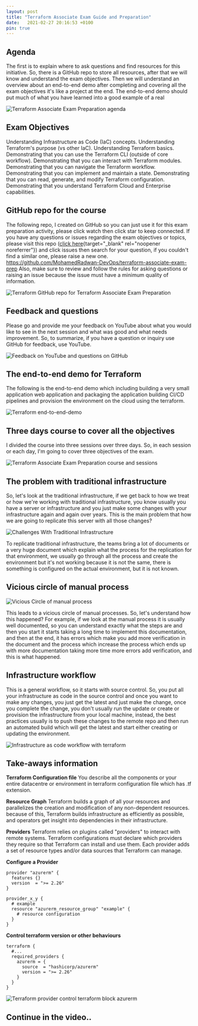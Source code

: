 ```yaml
---
layout: post
title: "Terraform Associate Exam Guide and Preparation"
date:   2021-02-27 20:16:53 +0100
pin: true
---
```


## Agenda

The first is to explain where to ask questions and find resources for this initiative. So, there is a GitHub repo to store all resources, after that we will know and understand the exam objectives. Then we will understand an overview about an end-to-end demo after completing and covering all the exam objectives it\'s like a project at the end. The end-to-end demo should put much of what you have learned into a good example of a real 

![Terraform Associate Exam Preparation agenda](/assets/images/2021/02/Terraform-Associate-Exam-Preparation-agenda-1024x577.png)
## Exam Objectives

Understanding Infrastructure as Code (IaC) concepts. Understanding Terraform\'s purpose (vs other IaC). Understanding Terraform basics. Demonstrating that you can use the Terraform CLI (outside of core workflow). Demonstrating that you can interact with Terraform modules. Demonstrating that you can navigate the Terraform workflow. Demonstrating that you can implement and maintain a state. Demonstrating that you can read, generate, and modify Terraform configuration. Demonstrating that you understand Terraform Cloud and Enterprise capabilities.

## GitHub repo for the course

The following repo, I created on GitHub so you can just use it for this exam preparation activity, please click watch then click star to keep connected. If you have any questions or issues regarding the exam objectives or topics, please visit this repo ([click here](https://github.com/MohamedRadwan-DevOps/terraform-associate-exam-prep){target="_blank" rel="noopener noreferrer"}) and click issues then search for your question, if you couldn\'t find a similar one, please raise a new one.
<https://github.com/MohamedRadwan-DevOps/terraform-associate-exam-prep>
Also, make sure to review and follow the rules for asking questions or raising an issue because the issue must have a minimum quality of information.

![Terraform GitHub repo for Terraform Associate Exam Preparation](/assets/images/2021/02/Terraform-GitHub-repo-for-Terraform-Associate-Exam-Preparation-1024x573.png)

## Feedback and questions

Please go and provide me your feedback on YouTube about what you would like to see in the next session and what was good and what needs improvement. So, to summarize, if you have a question or inquiry use GitHub for feedback, use YouTube.

![Feedback on YouTube and questions on GitHub](/assets/images/2021/02/Feedback-on-YouTube-and-questions-on-GitHub-1024x572.png)

## The end-to-end demo for Terraform

The following is the end-to-end demo which including building a very small application web application and packaging the application building CI/CD pipelines and provision the environment on the cloud using the terraform.

![Terraform end-to-end-demo](/assets/images/2021/02/Terraform-end-to-end-demo-1024x575.png)

## Three days course to cover all the objectives

I divided the course into three sessions over three days. So, in each session or each day, I\'m going to cover three objectives of the exam.

![Terraform Associate Exam Preparation course and sessions](/assets/images/2021/02/Terraform-Associate-Exam-Preparation-course-and-sessions-1024x574.png)

## The problem with traditional infrastructure

So, let\'s look at the traditional infrastructure, if we get back to how we treat or how we\'re working with traditional infrastructure, you know usually you have a server or infrastructure and you just make some changes with your infrastructure again and again over years. This is the main problem that how we are going to replicate this server with all those changes?

![Challenges With Traditional Infrastructure](/assets/images/2021/02/Challenges-With-Traditional-Infrastructure-1024x571.png)

To replicate traditional infrastructure, the teams bring a lot of documents or a very huge document which explain what the process for the replication for that environment, we usually go through all the process and create the environment but it\'s not working because it is not the same, there is something is configured on the actual environment, but it is not known.

## Vicious circle of manual process

![Vicious Circle of manual process](/assets/images/2021/02/Vicious-Circle-of-manaual-process-1024x571.png)

This leads to a vicious circle of manual processes. So, let\'s understand how this happened? For example, if we look at the manual process it is usually well documented, so you can understand exactly what the steps are and then you start it starts taking a long time to implement this documentation, and then at the end, it has errors which make you add more verification in the document and the process which increase the process which ends up with more documentation taking more time more errors add verification, and this is what happened.

## Infrastructure workflow

This is a general workflow, so it starts with source control. So, you put all your infrastructure as code in the source control and once you want to make any changes, you just get the latest and just make the change, once you complete the change, you don\'t usually run the update or create or provision the infrastructure from your local machine, instead, the best practices usually is to push these changes to the remote repo and then run an automated build which will get the latest and start either creating or updating the environment.

![Infrastructure as code workflow with terraform](/assets/images/2021/02/Infrastructure-as-code-workflow-with-terraform-1024x572.png)

## Take-aways information

**Terraform Configuration file** You describe all the components or your entire datacentre or environment in terraform configuration file which has .tf extension.

**Resource Graph** Terraform builds a graph of all your resources and parallelizes the creation and modification of any non-dependent resources. because of this, Terraform builds infrastructure as efficiently as possible, and operators get insight into dependencies in their infrastructure.

**Providers** Terraform relies on plugins called "providers" to interact with remote systems. Terraform configurations must declare which providers they require so that Terraform can install and use them. Each provider adds a set of resource types and/or data sources that Terraform can manage.

**Configure a Provider** 

```hcl
provider "azurerm" {
  features {}
  version  = ">= 2.26"
}

provider_x_y {
  # example
  resource "azurerm_resource_group" "example" {
    # resource configuration
  }
}
```


**Control terraform version or other behaviours** 

```hcl
terraform {
  #...
  required_providers {
    azurerm = {
      source  = "hashicorp/azurerm"
      version = ">= 2.26"
    }
  }
}
```

![Terraform provider control terraform block azurerm](/assets/images/2021/02/Terraform-provider-control-terraform-block-azurerm-1024x576.png)

## Continue in the video..
